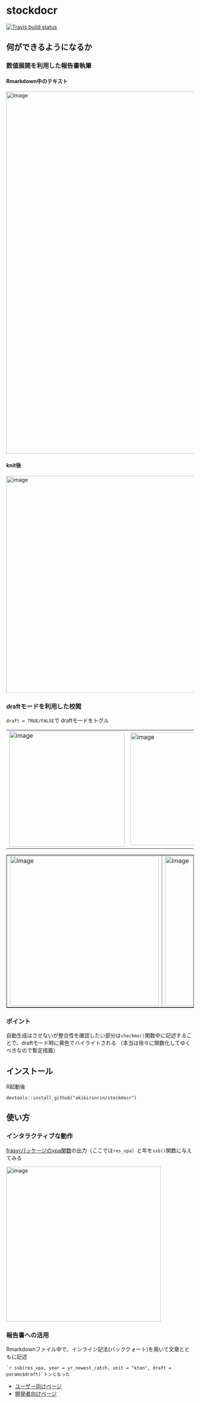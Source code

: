 # stockdocr
[![Travis build status](https://travis-ci.com/akikirinrin/stockdocr.svg?branch=master)](https://travis-ci.com/akikirinrin/stockdocr)

## 何ができるようになるか

### 数値展開を利用した報告書執筆
#### Rmarkdown中のテキスト
<img width="970" alt="image" src="https://user-images.githubusercontent.com/14845847/69840348-93154980-129e-11ea-835b-42ae3327c8b8.png">

#### knit後
<img width="581" alt="image" src="https://user-images.githubusercontent.com/14845847/69840440-e091b680-129e-11ea-8ba0-03bb31b72d12.png">

### draftモードを利用した校閲
`draft = TRUE/FALSE`で draftモードをトグル

<table border="0" cellspacing="0" cellpadding="30">
 <tr>
  <td><img width="310" alt="image" src="https://user-images.githubusercontent.com/14845847/69840625-8b09d980-129f-11ea-92a4-08c976d0e8a9.png">
  </td>
  <td><img width="302" alt="image" src="https://user-images.githubusercontent.com/14845847/69840990-d4a6f400-12a0-11ea-898e-62686e9c6403.png">
  </td>
 </tr>
</table>

<table border="1" cellspacing="0" cellpadding="1">
 <tr>
  <td><img width="400" alt="image" src="https://user-images.githubusercontent.com/14845847/69840867-6bbf7c00-12a0-11ea-9d49-aea71b35b83d.png">
  </td>
  <td>
   <img width="400" alt="image" src="https://user-images.githubusercontent.com/14845847/69840963-b7722580-12a0-11ea-94e2-0d148850abca.png">
</td>
  </tr>
</table>

### ポイント
自動生成はさせないが整合性を確認したい部分は`checkme()`関数中に記述することで、draftモード時に黄色でハイライトされる
（本当は徐々に関数化してゆくべきなので暫定措置）

## インストール
R起動後
```
devtools::install_github("akikirinrin/stockdocr")
```

## 使い方
### インタラクティブな動作
[frasyrパッケージのvpa関数](https://github.com/ichimomo/frasyr/blob/master/R/rvpa.r#L493-L494)の出力（ここでは`res_vpa`）と年を`ssb()`関数に与えてみる

<img width="415" alt="image" src="https://user-images.githubusercontent.com/14845847/69841359-2f8d1b00-12a2-11ea-817b-87256aa95e3d.png">

### 報告書への活用
Rmarkdownファイル中で、インライン記法(バッククォート)を用いて文章とともに記述
```
`r ssb(res_vpa, year = yr_newest_catch, unit = "kton", draft = params$draft)`トンとなった
```

- [ユーザー向けページ](https://github.com/akikirinrin/stockdocr/wiki/%E3%83%A6%E3%83%BC%E3%82%B6%E3%83%BC%E5%90%91%E3%81%91%E3%83%9A%E3%83%BC%E3%82%B8)
- [開発者向けページ](https://github.com/akikirinrin/stockdocr/wiki/%E9%96%8B%E7%99%BA%E8%80%85%E5%90%91%E3%81%91%E3%83%9A%E3%83%BC%E3%82%B8)
